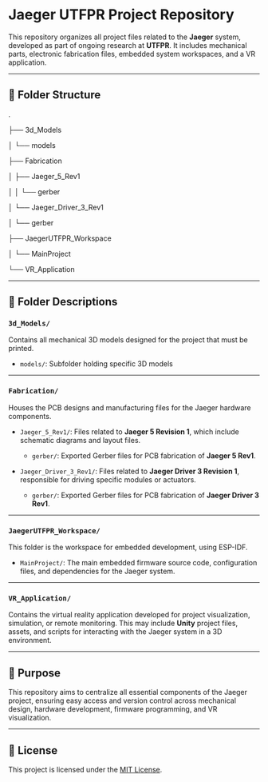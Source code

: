 # Jaeger UTFPR Project Repository

This repository organizes all project files related to the **Jaeger** system, developed as part of ongoing research at **UTFPR**. It includes mechanical parts, electronic fabrication files, embedded system workspaces, and a VR application.

---

## 📂 Folder Structure

.

├── 3d_Models

│   └── models

├── Fabrication

│   ├── Jaeger_5_Rev1

│   │   └── gerber

│   └── Jaeger_Driver_3_Rev1

│       └── gerber

├── JaegerUTFPR_Workspace

│   └── MainProject

└── VR_Application



---

## 📁 Folder Descriptions

### `3d_Models/`
Contains all mechanical 3D models designed for the project that must be printed.

- `models/`: Subfolder holding specific 3D models

---

### `Fabrication/`
Houses the PCB designs and manufacturing files for the Jaeger hardware components.

- `Jaeger_5_Rev1/`: Files related to **Jaeger 5 Revision 1**, which include schematic diagrams and layout files.
  - `gerber/`: Exported Gerber files for PCB fabrication of **Jaeger 5 Rev1**.
  
- `Jaeger_Driver_3_Rev1/`: Files related to **Jaeger Driver 3 Revision 1**, responsible for driving specific modules or actuators.
  - `gerber/`: Exported Gerber files for PCB fabrication of **Jaeger Driver 3 Rev1**.

---

### `JaegerUTFPR_Workspace/`
This folder is the workspace for embedded development, using ESP-IDF.

- `MainProject/`: The main embedded firmware source code, configuration files, and dependencies for the Jaeger system.

---

### `VR_Application/`

Contains the virtual reality application developed for project visualization, simulation, or remote monitoring. This may include **Unity** project files, assets, and scripts for interacting with the Jaeger system in a 3D environment.

---

## 🚀 Purpose
This repository aims to centralize all essential components of the Jaeger project, ensuring easy access and version control across mechanical design, hardware development, firmware programming, and VR visualization.

---

## 📝 License

This project is licensed under the [MIT License](LICENSE).

